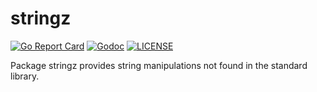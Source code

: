 # stringz

[![Go Report Card](https://goreportcard.com/badge/github.com/jzelinskie/stringz?style=flat-square)](https://goreportcard.com/report/github.com/jzelinskie/stringz)
[![Godoc](http://img.shields.io/badge/go-documentation-blue.svg?style=flat-square)](https://godoc.org/github.com/jzelinskie/stringz)
[![LICENSE](https://img.shields.io/github/license/jzelinskie/stringz.svg?style=flat-square)](https://github.com/jzelinskie/stringz/blob/master/LICENSE)

Package stringz provides string manipulations not found in the standard library.
